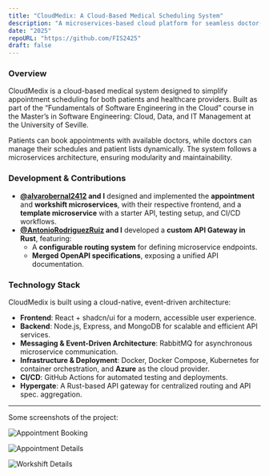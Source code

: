 ```yaml
---
title: "CloudMedix: A Cloud-Based Medical Scheduling System"
description: "A microservices-based cloud platform for seamless doctor-patient appointment management, built with scalability and efficiency in mind."
date: "2025"
repoURL: "https://github.com/FIS2425"
draft: false
---
```


### Overview

CloudMedix is a cloud-based medical system designed to simplify appointment scheduling for both patients and healthcare providers. Built as part of the “Fundamentals of Software Engineering in the Cloud” course in the Master’s in Software Engineering: Cloud, Data, and IT Management at the University of Seville.

Patients can book appointments with available doctors, while doctors can manage their schedules and patient lists dynamically. The system follows a microservices architecture, ensuring modularity and maintainability.

### **Development & Contributions**
- **[@alvarobernal2412](https://github.com/alvarobernal2412) and I** designed and implemented the **appointment** and **workshift microservices**, with their respective frontend, and a **template microservice** with a starter API, testing setup, and CI/CD workflows.
- **[@AntonioRodriguezRuiz](https://github.com/AntonioRodriguezRuiz) and I** developed a **custom API Gateway in Rust**, featuring:
  - A **configurable routing system** for defining microservice endpoints.
  - **Merged OpenAPI specifications**, exposing a unified API documentation.

### **Technology Stack**
CloudMedix is built using a cloud-native, event-driven architecture:

- **Frontend**: React + shadcn/ui for a modern, accessible user experience.
- **Backend**: Node.js, Express, and MongoDB for scalable and efficient API services.
- **Messaging & Event-Driven Architecture**: RabbitMQ for asynchronous microservice communication.
- **Infrastructure & Deployment**: Docker, Docker Compose, Kubernetes for container orchestration, and **Azure** as the cloud provider.
- **CI/CD**: GitHub Actions for automated testing and deployments.
- **Hypergate**: A Rust-based API gateway for centralized routing and API spec. aggregation.

---

Some screenshots of the project:

![Appointment Booking](/appointmentselect.png)

![Appointment Details](/appointmentdetails.png)

![Workshift Details](/workshiftview.png)
